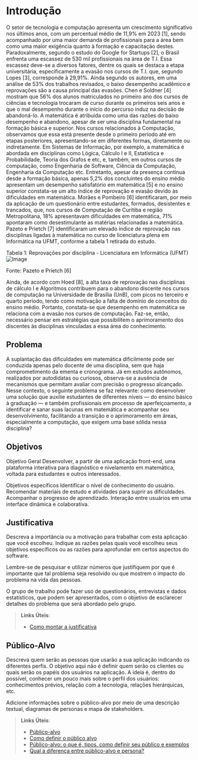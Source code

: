 # Introdução

O setor de tecnologia e computação apresenta um crescimento significativo nos últimos anos, com um percentual médio de 11,9% em 2023 [1], sendo acompanhado por uma maior demanda de profissionais para a área bem como uma maior exigência quanto à formação e capacitação destes. Paradoxalmente, segundo o estudo do Google for Startups [2], o Brasil enfrenta uma escassez de 530 mil profissionais na área de T.I. Essa escassez deve-se a diversos fatores, dentre os quais se destaca a etapa universitária, especificamente a evasão nos cursos de T.I. que, segundo Lopes [3], corresponde à 29,91%. Ainda segundo os autores, em uma análise de 53% dos trabalhos revisados, o baixo desempenho acadêmico e reprovações são a causa principal das evasões. Chen e Soldner [4] mostram que 56% dos alunos matriculados no primeiro ano dos cursos de ciências e tecnologia trocaram de curso durante os primeiros seis anos e que o mal desempenho durante o início do percurso induz na decisão de abandoná-lo.
A matemática é atribuída como uma das razões do baixo desempenho e abandono, apesar de ser uma disciplina fundamental na formação básica e superior. Nos cursos relacionados à Computação, observamos que essa está presente desde o primeiro período até em etapas posteriores, apresentando-se em diferentes formas, diretamente ou indiretamente. Em Sistemas de Informação, por exemplo, a matemática é abordada em disciplinas como Lógica, Cálculo I e II, Estatística e Probabilidade, Teoria dos Grafos e etc, e, também, em outros cursos de computação, como Engenharia de Software, Ciência da Computação, Engenharia da Computação etc.
Entretanto, apesar da presença contínua desde a formação básica, apenas 5,2% dos concluintes do ensino médio apresentam um desempenho satisfatório em matemática [5] e no ensino superior constata-se um alto índice de reprovação e evasão devido às dificuldades em matemática. Morães e Pombeiro [6] identificaram, por meio da aplicação de um questionário entre estudantes, formados, desistentes e trancados, que, nos cursos de Computação de Curitiba e região Metropolitana, 18% apresentavam dificuldades em matemática, 71% apontaram como desestimulante as matérias relacionadas a matemática.  
Pazeto e Prietch [7] identificaram um elevado índice de reprovação nas disciplinas ligadas à matemática no curso de licenciatura plena em Informática na UFMT, conforme a tabela 1 retirada do estudo. 

Tabela 1: Reprovações por disciplina - Licenciatura em Informática (UFMT)
![Image](https://github.com/user-attachments/assets/9b6d20e0-389e-4763-8cc0-abf37bfc3cf5)
 
Fonte: Pazeto e Prietch [6]

Ainda, de acordo com Hoed [8], a alta taxa de reprovação nas disciplinas de cálculo I e Algoritmos contribuem para o abandono discente nos cursos de computação na Universidade de Brasília (UnB), com picos no terceiro e quarto período, tendo como motivação a falta de domínio de conceitos do ensino médio. 
Portanto, constata-se que desempenho em matemática se relaciona com a evasão nos cursos de computação. Faz-se, então, necessário pensar em estratégias que possibilitem o aprimoramento dos discentes às disciplinas vinculadas a essa área do conhecimento.  

## Problema

A suplantação das dificuldades em matemática dificilmente pode ser conduzida apenas pelo docente de uma disciplina, sem que haja comprometimento da ementa e cronograma. Já em estudos autônomos, realizados por autodidatas ou curiosos, observa-se a ausência de mecanismos que permitam avaliar com precisão o progresso alcançado. Nesse contexto, o seguinte problema se faz relevante: como desenvolver uma solução que auxilie estudantes de diferentes níveis — do ensino básico à graduação — e também profissionais em processo de aperfeiçoamento, a identificar e sanar suas lacunas em matemática e acompanhar seu desenvolvimento, facilitando a transição e o aprimoramento em áreas, especialmente a computação, que exigem uma base sólida nessa disciplina?

## Objetivos

Objetivo Geral 
Desenvolver, a partir de uma aplicação front-end, uma plataforma interativa para diagnóstico e nivelamento em matemática, voltada para estudantes e outros interessados. 

Objetivos específicos
Identificar o nível de conhecimento do usuário.
Recomendar materiais de estudo e atividades para suprir as dificuldades.
Acompanhar o progresso de aprendizado.
Interação entre usuários em uma interface dinâmica e colaborativa. 

## Justificativa

Descreva a importância ou a motivação para trabalhar com esta aplicação que você escolheu. Indique as razões pelas quais você escolheu seus objetivos específicos ou as razões para aprofundar em certos aspectos do software.

Lembre-se de pesquisar e utilizar números que justifiquem por que é importante que tal problema seja resolvido ou que mostrem o impacto do problema na vida das pessoas.

O grupo de trabalho pode fazer uso de questionários, entrevistas e dados estatísticos, que podem ser apresentados, com o objetivo de esclarecer detalhes do problema que será abordado pelo grupo.

> **Links Úteis**:
> - [Como montar a justificativa](https://guiadamonografia.com.br/como-montar-justificativa-do-tcc/)

## Público-Alvo

Descreva quem serão as pessoas que usarão a sua aplicação indicando os diferentes perfis. O objetivo aqui não é definir quem serão os clientes ou quais serão os papéis dos usuários na aplicação. A ideia é, dentro do possível, conhecer um pouco mais sobre o perfil dos usuários: conhecimentos prévios, relação com a tecnologia, relações hierárquicas, etc.

Adicione informações sobre o público-alvo por meio de uma descrição textual, diagramas de personas e mapa de stakeholders.

> **Links Úteis**:
> - [Público-alvo](https://blog.hotmart.com/pt-br/publico-alvo/)
> - [Como definir o público alvo](https://exame.com/pme/5-dicas-essenciais-para-definir-o-publico-alvo-do-seu-negocio/)
> - [Público-alvo: o que é, tipos, como definir seu público e exemplos](https://klickpages.com.br/blog/publico-alvo-o-que-e/)
> - [Qual a diferença entre público-alvo e persona?](https://rockcontent.com/blog/diferenca-publico-alvo-e-persona/)
